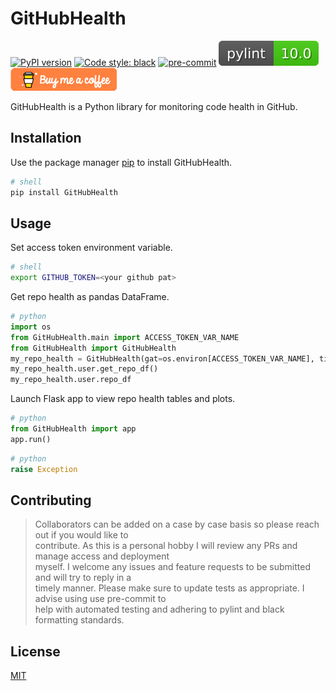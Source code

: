 # GitHubHealth

[![PyPI version](https://badge.fury.io/py/GitHubHealth.svg)](https://badge.fury.io/py/GitHubHealth)
[![Code style: black](https://img.shields.io/badge/code%20style-black-000000.svg)](https://github.com/psf/black)
[![pre-commit](https://img.shields.io/badge/pre--commit-enabled-brightgreen?logo=pre-commit&logoColor=white)](https://github.com/pre-commit/pre-commit)
[![pylint](https://github.com/ckear1989/github/blob/dev/data/pylint.svg)](https://github.com/jongracecox/anybadge)
[![Buy me a coffee](https://github.com/ckear1989/github/blob/dev/data/buy_me_a_coffee.png)](https://www.buymeacoffee.com/ckear1988)

GitHubHealth is a Python library for monitoring code health in GitHub.

## Installation
Use the package manager [pip](https://pip.pypa.io/en/stable/) to install GitHubHealth.

```bash
# shell
pip install GitHubHealth
```

## Usage
Set access token environment variable.
<!--pytest-codeblocks:skip-->
```bash
# shell
export GITHUB_TOKEN=<your github pat>
```

Get repo health as pandas DataFrame.
```python
# python
import os
from GitHubHealth.main import ACCESS_TOKEN_VAR_NAME
from GitHubHealth import GitHubHealth
my_repo_health = GitHubHealth(gat=os.environ[ACCESS_TOKEN_VAR_NAME], timeout=4)
my_repo_health.user.get_repo_df()
my_repo_health.user.repo_df
```

Launch Flask app to view repo health tables and plots.


<!--pytest-codeblocks:skip-->
```python
# python
from GitHubHealth import app
app.run()
```

<!--pytest-codeblocks:expect-error-->
```python
# python
raise Exception
```

## Contributing
>Collaborators can be added on a case by case basis so please reach out if you would like to \
>contribute. As this is a personal hobby I will review any PRs and manage access and deployment \
>myself. I welcome any issues and feature requests to be submitted and will try to reply in a \
>timely manner. Please make sure to update tests as appropriate. I advise using use pre-commit to \
>help with automated testing and adhering to pylint and black formatting standards.

## License
[MIT](https://choosealicense.com/licenses/mit/)

